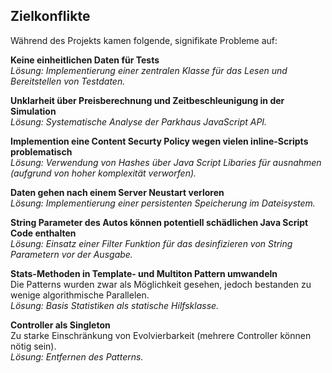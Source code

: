 
## Zielkonflikte

Während des Projekts kamen folgende, signifikate Probleme auf:

**Keine einheitlichen Daten für Tests**\
*Lösung: Implementierung einer zentralen Klasse für das Lesen und Bereitstellen von Testdaten.*

**Unklarheit über Preisberechnung und Zeitbeschleunigung in der Simulation**\
*Lösung: Systematische Analyse der Parkhaus JavaScript API.*

**Implemention eine Content Securty Policy wegen vielen inline-Scripts problematisch**\
*Lösung: Verwendung von Hashes über Java Script Libaries für ausnahmen (aufgrund von hoher komplexität verworfen).*

**Daten gehen nach einem Server Neustart verloren**\
*Lösung: Implementierung einer persistenten Speicherung im Dateisystem.*

**String Parameter des Autos können potentiell schädlichen Java Script Code enthalten**\
*Lösung: Einsatz einer Filter Funktion für das desinfizieren von String Parametern vor der Ausgabe.*

**Stats-Methoden in Template- und Multiton Pattern umwandeln**\
Die Patterns wurden zwar als Möglichkeit gesehen, jedoch bestanden zu wenige algorithmische Parallelen.\
*Lösung: Basis Statistiken als statische Hilfsklasse.*

**Controller als Singleton**\
Zu starke Einschränkung von Evolvierbarkeit (mehrere Controller können nötig sein). \
*Lösung: Entfernen des Patterns.*